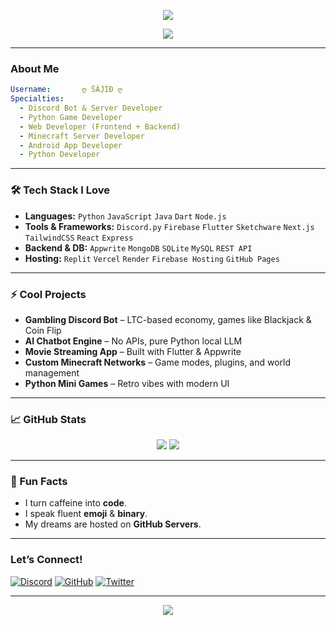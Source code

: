 <p align="center">
  <img src="https://readme-typing-svg.demolab.com/?lines=Hey,+I’m+Sajid!;Discord+Bot+Developer;Web+Wizard+&+Full-Stack+Dev;Python+Game+Master;Minecraft+Server+Architect;Android+App+Ninja&center=true&size=30&duration=4000"/>
</p>

<p align="center">
  <img src="https://capsule-render.vercel.app/api?type=waving&color=gradient&height=200&section=header&text=Welcome%20to%20My%20Digital%20Kingdom!&fontSize=35&fontAlign=50&fontColor=fff"/>
</p>

---

### **About Me**

```yaml
Username:       ღ ŜÂJ̣̌ÍÐ ღ
Specialties:    
  - Discord Bot & Server Developer
  - Python Game Developer
  - Web Developer (Frontend + Backend)
  - Minecraft Server Developer
  - Android App Developer
  - Python Developer
```

---

### **🛠️ Tech Stack I Love**

- **Languages:** `Python` `JavaScript` `Java` `Dart` `Node.js`
- **Tools & Frameworks:** `Discord.py` `Firebase` `Flutter` `Sketchware` `Next.js` `TailwindCSS` `React` `Express`
- **Backend & DB:** `Appwrite` `MongoDB` `SQLite` `MySQL` `REST API`
- **Hosting:** `Replit` `Vercel` `Render` `Firebase Hosting` `GitHub Pages`

---

### **⚡ Cool Projects**

- **Gambling Discord Bot** – LTC-based economy, games like Blackjack & Coin Flip
- **AI Chatbot Engine** – No APIs, pure Python local LLM
- **Movie Streaming App** – Built with Flutter & Appwrite
- **Custom Minecraft Networks** – Game modes, plugins, and world management
- **Python Mini Games** – Retro vibes with modern UI

---

### **📈 GitHub Stats**

<p align="center">
  <img src="https://github-readme-stats.vercel.app/api?username=MrSazid123&show_icons=true&theme=radical" />
  <img src="https://streak-stats.demolab.com/?user=MrSazid123&theme=tokyonight" />
</p>

---

### **🧩 Fun Facts**

- I turn caffeine into **code**.
- I speak fluent **emoji** & **binary**.
- My dreams are hosted on **GitHub Servers**.

---

### **Let’s Connect!**

[![Discord](https://img.shields.io/badge/Discord-5865F2?style=for-the-badge&logo=discord&logoColor=white)](https://discord.com/users/1190297941311766649)
[![GitHub](https://img.shields.io/badge/GitHub-100000?style=for-the-badge&logo=github&logoColor=white)](https://github.com/MrSazid123)
[![Twitter](https://img.shields.io/badge/Twitter-1DA1F2?style=for-the-badge&logo=twitter&logoColor=white)](https://twitter.com/YOUR_HANDLE)

---

<p align="center">
  <img src="https://capsule-render.vercel.app/api?type=waving&color=gradient&height=120&section=footer"/>
</p>
